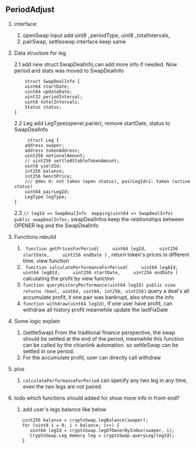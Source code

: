 ## PeriodAdjust

1. interface:

   1. openSwap input add uint8 \_periodType, uint8 \_totalIntervals,
   1. pairSwap, settleswap interface keep same

2. Data structure for leg

   2.1 add new struct:SwapDealInfo,can add more info if needed. Now period and stats was moved to SwapDealInfo

   ```
       struct SwapDealInfo {
       uint64 startDate;
       uint64 updateDate;
       uint32 periodInterval;
       uint8 totalIntervals;
       Status status;
   }
   ```

   2.2 Leg add LegType(opener,parier), remove startDate, status to SwapDealInfo

   ```
        struct Leg {
       address swaper;
       address tokenAddress;
       uint256 notionalAmount;
       // uint256 settledStableTokenAmount;
       uint8 yieldId;
       int256 balance;
       int256 benchPrice;
       /// @dev 0: not taken (open status), pairLegId>1: taken (active status)
       uint64 pairLegId;
       LegType legType;
   }
   ```

   2.3 `// legId => SwapDealInfo  mapping(uint64 => SwapDealInfo) public swapDealInfos;` swapDealInfos keep the
   relationships between OPENER leg and the SwapDealInfo

3. Functions rebuild

   1. ` function getPricesForPeriod(     uint64 legId,     uint256 startDate,     uint256 endDate )` , return token's
      prices in different time. view function
   2. ` function calculatePerformanceForPeriod(     uint64 legAId,     uint64 legBId,     uint256 startDate,     uint256 endDate )`
      calculating the profit by view function
   3. `function queryHistoryPerformance(uint64 legId) public view returns (bool, uint64, uint64, int256, uint256)` query
      a deal's all accumulate profit, it one pair was bankrupt, also show the info
   4. `function withdraw(uint64 legId)`, if one user have profit, can withdraw all history profit meanwhile update the
      lastFixDate

4. Some logic explain

   1. (settleSwap) From the traditonal finance perspective, the swap should be settled at the end of the period,
      meanwhile this function can be called by the chianlink automation. so settleSwap can be settled in one period.
   2. For the accumulate profit, user can directly call withdraw

5. plus

   1. `calculatePerformanceForPeriod` can specify any two leg in any time, even the two legs are not paired.

6. todo which functions should added for show more info in front-end?

   1. add user's legs balance like below

   ```
      uint256 balance = cryptoSwap.legBalance(swaper);
      for (uint8 i = 0; i < balance; i++) {
         uint64 legId = cryptoSwap.legOfOwnerByIndex(swaper, i);
         CryptoSwap.Leg memory leg = cryptoSwap.queryLeg(legId);
      }
   ```
